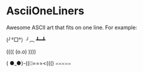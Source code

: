AsciiOneLiners
==============

Awesome ASCII art that fits on one line. For example:

(╯°□°）╯︵ ┻━┻

(((( (o.o) ))))

( ●_●)-((⌼===<((() ≍≍≍≍≍
